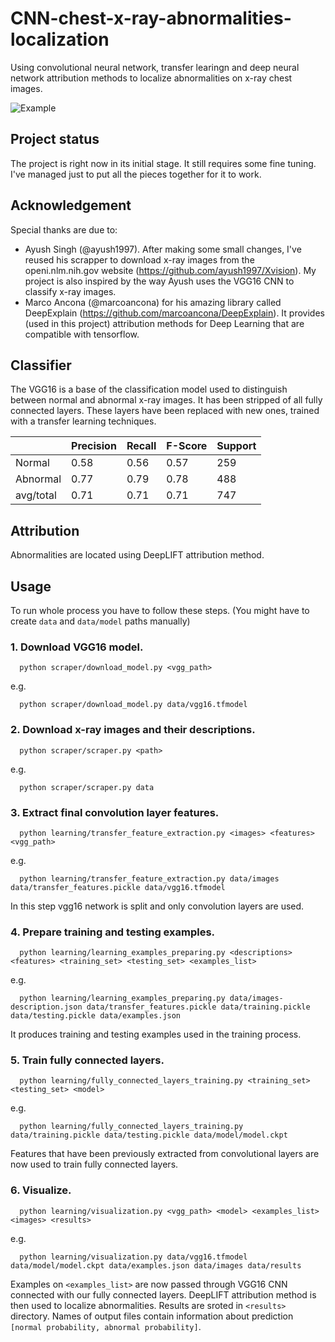 # CNN-chest-x-ray-abnormalities-localization
Using convolutional neural network, transfer learingn and deep neural network attribution methods to localize abnormalities on x-ray chest images.

![Example](https://raw.githubusercontent.com/TomaszRewak/CNN-chest-x-ray-abnormalities-localization/master/docs/detection.png)

## Project status

The project is right now in its initial stage. It still requires some fine tuning. I've managed just to put all the pieces together for it to work.

## Acknowledgement

Special thanks are due to:
- Ayush Singh (@ayush1997). After making some small changes, I've reused his scrapper to download x-ray images from the openi.nlm.nih.gov website (https://github.com/ayush1997/Xvision). My project is also inspired by the way Ayush uses the VGG16 CNN to classify x-ray images.
- Marco Ancona (@marcoancona) for his amazing library called DeepExplain (https://github.com/marcoancona/DeepExplain). It provides (used in this project) attribution methods for Deep Learning that are compatible with tensorflow.

## Classifier

The VGG16 is a base of the classification model used to distinguish between normal and abnormal x-ray images. It has been stripped of all fully connected layers. These layers have been replaced with new ones, trained with a transfer learning techniques.

|  | Precision | Recall | F-Score | Support |
| --- | --- | --- | --- | --- |
| Normal | 0.58 | 0.56 | 0.57 | 259 |
| Abnormal | 0.77 | 0.79 | 0.78 | 488 |
| avg/total | 0.71 | 0.71 | 0.71 | 747 |

## Attribution

Abnormalities are located using DeepLIFT attribution method.

## Usage

To run whole process you have to follow these steps. (You might have to create ```data``` and ```data/model``` paths manually)

### 1. Download VGG16 model.
```
  python scraper/download_model.py <vgg_path>
```
e.g.
```
  python scraper/download_model.py data/vgg16.tfmodel
```

### 2. Download x-ray images and their descriptions.

```
  python scraper/scraper.py <path>
```
e.g.
```
  python scraper/scraper.py data
```

### 3. Extract final convolution layer features.
```
  python learning/transfer_feature_extraction.py <images> <features> <vgg_path>
```
e.g.
```
  python learning/transfer_feature_extraction.py data/images data/transfer_features.pickle data/vgg16.tfmodel
```
In this step vgg16 network is split and only convolution layers are used.

### 4. Prepare training and testing examples.
```
  python learning/learning_examples_preparing.py <descriptions> <features> <training_set> <testing_set> <examples_list>
```
e.g.
```
  python learning/learning_examples_preparing.py data/images-description.json data/transfer_features.pickle data/training.pickle data/testing.pickle data/examples.json
```

It produces training and testing examples used in the training process.

### 5. Train fully connected layers.
```
  python learning/fully_connected_layers_training.py <training_set> <testing_set> <model>
```
e.g.
```
  python learning/fully_connected_layers_training.py data/training.pickle data/testing.pickle data/model/model.ckpt
```

Features that have been previously extracted from convolutional layers are now used to train fully connected layers.

### 6. Visualize.
```
  python learning/visualization.py <vgg_path> <model> <examples_list> <images> <results>
```
e.g.
```
  python learning/visualization.py data/vgg16.tfmodel data/model/model.ckpt data/examples.json data/images data/results
```

Examples on ```<examples_list>``` are now passed through VGG16 CNN connected with our fully connected layers. DeepLIFT attribution method is then used to localize abnormalities. Results are sroted in ```<results>``` directory. Names of output files contain information about prediction ```[normal probability, abnormal probability]```.
